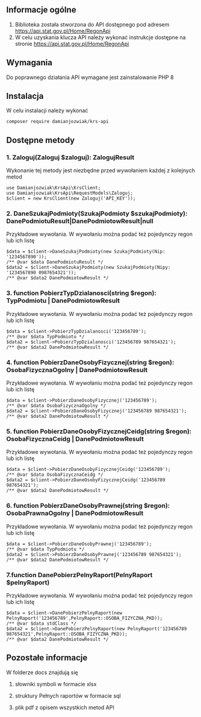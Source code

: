 ## Informacje ogólne
1. Biblioteka została stworzona do API dostępnego pod adresem 
   https://api.stat.gov.pl/Home/RegonApi
2. W celu uzyskania klucza API należy wykonać instrukcje dostępne na stronie
   https://api.stat.gov.pl/Home/RegonApi

## Wymagania
Do poprawnego działania API wymagane jest zainstalowanie PHP 8
   
## Instalacja
W celu instalacji należy wykonać 
```
composer require damianjozwiak/krs-api
```

## Dostępne metody
### 1. Zaloguj(Zaloguj $zaloguj): ZalogujResult

Wykonanie tej metody jest niezbędne przed wywołaniem każdej z kolejnych metod
```
use Damianjozwiak\KrsApi\KrsClient;
use Damianjozwiak\KrsApi\RequestModels\Zaloguj;
$client = new KrsClient(new Zaloguj('API_KEY'));
```

### 2. DaneSzukajPodmioty(SzukajPodmioty $szukajPodmioty): DanePodmiotuResult|DanePodmiotowResult|null
Przykładowe wywołania. W wywołaniu można podać też pojedynczy regon lub ich listę
```
$data = $client->DaneSzukajPodmioty(new SzukajPodmioty(Nip: '1234567890'));
/** @var $data DanePodmiotuResult */
$data2 = $client->DaneSzukajPodmioty(new SzukajPodmioty(Nipy: '1234567890 0987654321'));
/** @var $data2 DanePodmiotowResult */
```

### 3. function PobierzTypDzialanosci(string $regon): TypPodmiotu | DanePodmiotowResult
Przykładowe wywołania. W wywołaniu można podać też pojedynczy regon lub ich listę
```
$data = $client->PobierzTypDzialanosci('123456789');
/** @var $data TypPodmiotu */
$data2 = $client->PobierzTypDzialanosci('123456789 987654321');
/** @var $data2 DanePodmiotowResult */
```
### 4. function PobierzDaneOsobyFizycznej(string $regon): OsobaFizycznaOgolny | DanePodmiotowResult
Przykładowe wywołania. W wywołaniu można podać też pojedynczy regon lub ich listę
```
$data = $client->PobierzDaneOsobyFizycznej('123456789');
/** @var $data OsobaFizycznaOgolny */
$data2 = $client->PobierzDaneOsobyFizycznej('123456789 987654321');
/** @var $data2 DanePodmiotowResult */
```

### 5. function PobierzDaneOsobyFizycznejCeidg(string $regon): OsobaFizycznaCeidg | DanePodmiotowResult
Przykładowe wywołania. W wywołaniu można podać też pojedynczy regon lub ich listę
```
$data = $client->PobierzDaneOsobyFizycznejCeidg('123456789');
/** @var $data OsobaFizycznaCeidg */
$data2 = $client->PobierzDaneOsobyFizycznejCeidg('123456789 987654321');
/** @var $data2 DanePodmiotowResult */
```

### 6. function PobierzDaneOsobyPrawnej(string $regon): OsobaPrawnaOgolny | DanePodmiotowResult
Przykładowe wywołania. W wywołaniu można podać też pojedynczy regon lub ich listę
```
$data = $client->PobierzDaneOsobyPrawnej('123456789');
/** @var $data TypPodmiotu */
$data2 = $client->PobierzDaneOsobyPrawnej('123456789 987654321');
/** @var $data2 DanePodmiotowResult */
```

### 7.function DanePobierzPelnyRaport(PelnyRaport $pelnyRaport)
Przykładowe wywołania. W wywołaniu można podać też pojedynczy regon lub ich listę
```
$data = $client->DanePobierzPelnyRaport(new PelnyRaport('123456789',PelnyRaport::OSOBA_FIZYCZNA_PKD));
/** @var $data stdClass */
$data2 = $client->DanePobierzPelnyRaport(new PelnyRaport('123456789 987654321',PelnyRaport::OSOBA_FIZYCZNA_PKD));
/** @var $data2 DanePodmiotowResult */
```

## Pozostałe informacje
W folderze docs znajdują się 

1. słowniki symboli w formacie xlsx

2. struktury Pełnych raportów w formacie sql

3. plik pdf z opisem wszystkich metod API